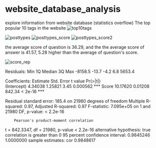 # website_database_analysis
explore information from website database (statistics overflow)
The top popular 10 tags in the website
![top10tags](https://cloud.githubusercontent.com/assets/8493530/9840613/f370151a-5a62-11e5-9a81-242d6e6c2174.png)

![posttypes](https://cloud.githubusercontent.com/assets/8493530/9840609/f36c1898-5a62-11e5-85ac-30e9e9287a3b.png)
![posttypes_score](https://cloud.githubusercontent.com/assets/8493530/9840611/f36e671a-5a62-11e5-9a3d-6e9eb871c05e.png)
![posttypes_score2](https://cloud.githubusercontent.com/assets/8493530/9840612/f36f31ae-5a62-11e5-8512-b3247714ad9d.png)

the average score of question is 36.29, and the the average score of answer is 41.57, 5.28 higher than the average of question's score.   

![score_rep](https://cloud.githubusercontent.com/assets/8493530/9840610/f36d1b4e-5a62-11e5-8625-4f5661746537.png)


Residuals:
    Min      1Q  Median      3Q     Max 
-8158.5   -13.7    -4.2     6.8  5653.4 

Coefficients:
            Estimate Std. Error t value Pr(>|t|)    
(Intercept)  4.34038    1.25821    3.45 0.000562 ***
Score       10.17620    0.01208  842.34  < 2e-16 ***

Residual standard error: 185.4 on 21980 degrees of freedom
Multiple R-squared:   0.97,     Adjusted R-squared:   0.97 
F-statistic: 7.095e+05 on 1 and 21980 DF,  p-value: < 2.2e-16

        Pearson's product-moment correlation

t = 842.3347, df = 21980, p-value < 2.2e-16
alternative hypothesis: true correlation is greater than 0
95 percent confidence interval:
 0.9845246 1.0000000
sample estimates:
      cor 
0.9848617 



